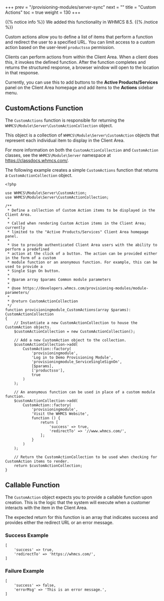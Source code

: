 +++
prev = "/provisioning-modules/server-sync"
next = ""
title = "Custom Actions"
toc = true
weight = 130
+++

{{% notice info %}}
We added this functionality in WHMCS 8.5.
{{% /notice %}}

Custom actions allow you to define a list of items that perform a function and redirect the user to a specified URL. You can limit access to a custom action based on the user-level `productsso` permission.

Clients can perform actions from within the Client Area. When a client does this, it invokes the defined function. After the function completes and returns the structured response, a browser window will open to the location in that response.

Currently, you can use this to add buttons to the **Active Products/Services** panel on the Client Area homepage and add items to the **Actions** sidebar menu.

## CustomActions Function

The `CustomActions` function is responsible for returning the `WHMCS\Module\Server\CustomActionCollection` object.

This object is a collection of `WHMCS\Module\Server\CustomAction` objects that represent each individual item to display in the Client Area.

For more information on both the `CustomActionCollection` and `CustomAction` classes, see the `WHMCS\Module\Server` namespace at https://classdocs.whmcs.com/.

The following example creates a simple `CustomActions` function that returns a `CustomActionCollection` object.

```
<?php

use WHMCS\Module\Server\CustomAction;
use WHMCS\Module\Server\CustomActionCollection;

/**
 * Define a collection of Custom Action items to be displayed in the Client Area.
 *
 * Called when rendering Custom Action items in the Client Area; currently
 * limited to the "Active Products/Services" Client Area homepage panel.
 *
 * Use to provide authenticated Client Area users with the ability to perform a predefined
 * action at the click of a button. The action can be provided either in the form of a custom
 * module function or an anonymous function. For example, this can be used to provide a
 * Single Sign On button.
 *
 * @param array $params Common module parameters
 *
 * @see https://developers.whmcs.com/provisioning-modules/module-parameters/
 *
 * @return CustomActionCollection
 */
function provisioningmodule_CustomActions(array $params): CustomActionCollection
{
    // Instantiate a new CustomActionCollection to house the CustomAction objects.
    $customActionCollection = new CustomActionCollection();

    // Add a new CustomAction object to the collection.
    $customActionCollection->add(
        CustomAction::factory(
            'provisioningmodule',
            'Log in to Demo Provisioning Module',
            'provisioningmodule_ServiceSingleSignOn',
            [$params],
            ['productsso'],
            true
        )
    );

    // An anonymous function can be used in place of a custom module function.
    $customActionCollection->add(
        CustomAction::factory(
            'provisioningmodule',
            'Visit the WHMCS Website',
            function () {
                return [
                    'success' => true,
                    'redirectTo' => '//www.whmcs.com/',
                ];
            }
        )
    );

    // Return the CustomActionCollection to be used when checking for CustomAction items to render.
    return $customActionCollection;
}
```

## Callable Function

The `CustomAction` object expects you to provide a callable function upon creation. This is the logic that the system will execute when a customer interacts with the item in the Client Area.

The expected return for this function is an array that indicates success and provides either the redirect URL or an error message.

### Success Example
```
[
	'success' => true,
	'redirectTo' => 'https://whmcs.com/',
]
```

### Failure Example
```
[
	'success' => false,
	'errorMsg' => 'This is an error message.',
]
```
